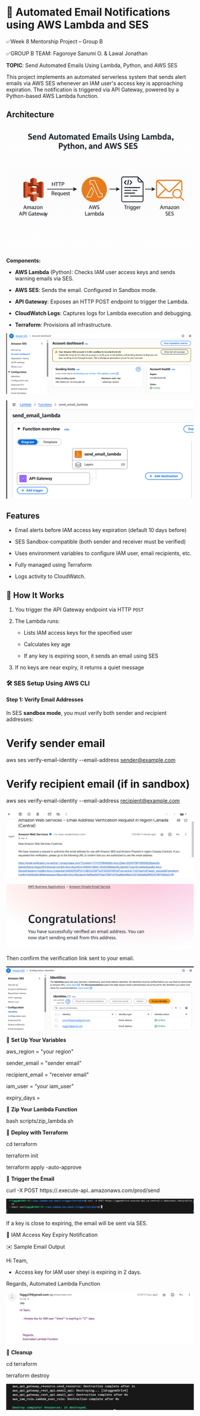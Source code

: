 # 📧 Automated Email Notifications using AWS Lambda and SES

✅Week 8 Mentorship Project – Group B

✅GROUP B TEAM: Fagoroye Sanumi O.
                 & Lawal Jonathan
               
**TOPIC**: Send Automated Emails Using Lambda, Python, and AWS SES

This project implements an automated serverless system that sends alert emails via AWS SES whenever an IAM user's access key is approaching expiration. The notification is triggered via API Gateway, powered by a Python-based AWS Lambda function.

## Architecture

![rchitecture](images/Ses-email.png)

**Components:**

- **AWS Lambda** (Python): Checks IAM user access keys and sends warning emails via SES.

- **AWS SES**: Sends the email. Configured in Sandbox mode.

- **API Gateway**: Exposes an HTTP POST endpoint to trigger the Lambda.

- **CloudWatch Logs**: Captures logs for Lambda execution and debugging.

- **Terraform**: Provisions all infrastructure.

![proof](<images/Screenshot 2025-07-06 105956.png>)

![lambda](<images/Screenshot 2025-07-06 110103.png>)


## Features

- Email alerts before IAM access key expiration (default 10 days before)

- SES Sandbox-compatible (both sender and receiver must be verified)

- Uses environment variables to configure IAM user, email recipients, etc.

- Fully managed using Terraform

- Logs activity to CloudWatch.

## 🚀 How It Works

1. You trigger the API Gateway endpoint via HTTP `POST`

2. The Lambda runs:

   - Lists IAM access keys for the specified user

   - Calculates key age

   - If any key is expiring soon, it sends an email using SES

3. If no keys are near expiry, it returns a quiet message


### 🛠️ SES Setup Using AWS CLI

#### Step 1: Verify Email Addresses

In SES **sandbox mode**, you must verify both sender and recipient addresses:

# Verify sender email

aws ses verify-email-identity --email-address sender@example.com

# Verify recipient email (if in sandbox)

aws ses verify-email-identity --email-address recipient@example.com

![email](<images/Screenshot 2025-07-06 075147.png>)

![mail](<images/Screenshot 2025-07-06 075438.png>)

Then confirm the verification link sent to your email.

![Email](<images/Screenshot 2025-07-06 105913.png>)


📌 **Set Up Your Variables**

aws_region      = "your region"

sender_email    = "sender email"

recipient_email = "receiver email"

iam_user        = "your iam_user"

expiry_days     = 


📌 **Zip Your Lambda Function**

bash scripts/zip_lambda.sh

📌 **Deploy with Terraform**

cd terraform

terraform init

terraform apply -auto-approve


📌 **Trigger the Email**

curl -X POST https://<your-api-id>.execute-api.<region>.amazonaws.com/prod/send

![trigger](<images/Screenshot 2025-07-06 092828.png>)

If a key is close to expiring, the email will be sent via SES.


🔐 IAM Access Key Expiry Notification

✉️ Sample Email Output

Hi Team,

- Access key for IAM user sheyi is expiring in 2 days.

Regards,
Automated Lambda Function

![shot](<images/Screenshot 2025-07-06 120611.png>)

🧼 **Cleanup**

cd terraform

terraform destroy

![delete](<images/Screenshot 2025-07-06 110414.png>)


